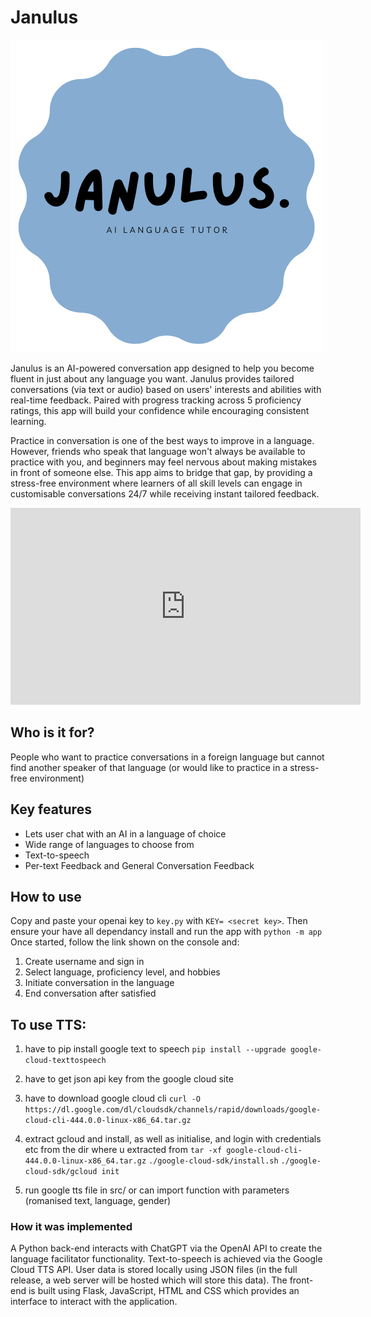 # Janulus
![](https://github.com/bri-maybe/two-hackathon-2023/blob/main/JA.png)

Janulus is an AI-powered conversation app designed to help you become fluent in just about any language you want. Janulus provides tailored conversations (via text or audio) based on users' interests and abilities with real-time feedback. Paired with progress tracking across 5 proficiency ratings, this app will build your confidence while encouraging consistent learning.

Practice in conversation is one of the best ways to improve in a language. However, friends who speak that language won't always be available to practice with you, and beginners may feel nervous about making mistakes in front of someone else. This app aims to bridge that gap, by providing a stress-free environment where learners of all skill levels can engage in customisable conversations 24/7 while receiving instant tailored feedback.

<iframe width="560" height="315" src="https://www.youtube.com/embed/--PJx-rJRX4?si=77zM6oILDB8ZgH3o" title="Janulus Demo Video" frameborder="0" allow="accelerometer; autoplay; clipboard-write; encrypted-media; gyroscope; picture-in-picture; web-share" allowfullscreen></iframe>

## Who is it for?
People who want to practice conversations in a foreign language but cannot find another speaker of that language (or would like to practice in a stress-free environment)

## Key features
- Lets user chat with an AI in a language of choice
- Wide range of languages to choose from
- Text-to-speech
- Per-text Feedback and General Conversation Feedback

## How to use
Copy and paste your openai key to `key.py` with `KEY= <secret key>`.
Then ensure your have all dependancy install and run the app with `python -m app`
Once started, follow the link shown on the console and:

1. Create username and sign in
2. Select language, proficiency level, and hobbies
3. Initiate conversation in the language
4. End conversation after satisfied

## To use TTS:
1. have to pip install google text to speech
    `pip install --upgrade google-cloud-texttospeech`
2. have to get json api key
    from the google cloud site
3. have to download google cloud cli
    `curl -O https://dl.google.com/dl/cloudsdk/channels/rapid/downloads/google-cloud-cli-444.0.0-linux-x86_64.tar.gz`
    
4. extract gcloud and install, as well as initialise, and login with credentials etc from the dir where u extracted from
    `tar -xf google-cloud-cli-444.0.0-linux-x86_64.tar.gz`
    `./google-cloud-sdk/install.sh`
    `./google-cloud-sdk/gcloud init`
5. run google tts file in src/ or can import function with parameters (romanised text, language, gender)


### How it was implemented
A Python back-end interacts with ChatGPT via the OpenAI API to create the language facilitator functionality. Text-to-speech is achieved via the Google Cloud TTS API. User data is stored locally using JSON files (in the full release, a web server will be hosted which will store this data). The front-end is built using Flask, JavaScript, HTML and CSS which provides an interface to interact with the application.


